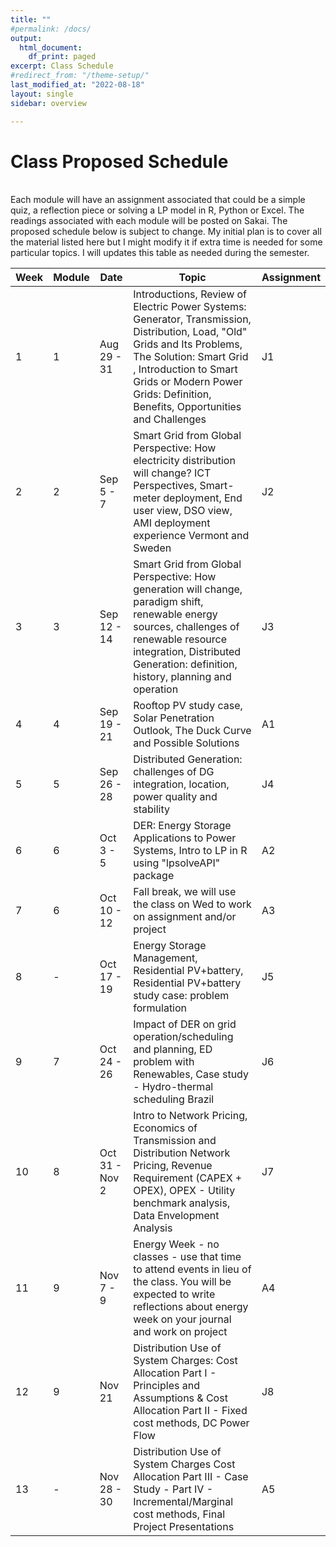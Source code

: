 ```yaml
---
title: ""
#permalink: /docs/
output:
  html_document:
    df_print: paged
excerpt: Class Schedule
#redirect_from: "/theme-setup/"
last_modified_at: "2022-08-18"
layout: single
sidebar: overview

---
```


# Class Proposed Schedule
<br>
Each module will have an assignment associated that could be a simple quiz, a reflection piece or solving a LP model in R, Python or Excel. The readings associated with each module will be posted on Sakai. The proposed schedule below is subject to change. My initial plan is to cover all the material listed here but I might modify it if extra time is needed for some particular topics. I will updates this table as needed during the semester.


| Week | Module | Date | Topic | Assignment |
|----|----|------|----------------|----|
| 1 | 1 | Aug 29 - 31 | Introductions, Review of Electric Power Systems: Generator, Transmission, Distribution, Load, "Old" Grids and Its Problems, The Solution: Smart Grid , Introduction to Smart Grids or Modern Power Grids: Definition, Benefits, Opportunities and Challenges | J1 |
| 2 | 2 | Sep 5 - 7 | Smart Grid from Global Perspective: How electricity distribution will change? ICT Perspectives, Smart-meter deployment, End user view, DSO view, AMI deployment experience Vermont and Sweden |J2 |
| 3 | 3 | Sep 12 - 14 | Smart Grid from Global Perspective: How generation will change, paradigm shift, renewable energy sources, challenges of renewable resource integration, Distributed Generation: definition, history, planning and operation |J3 |
| 4 | 4 | Sep 19 - 21 | Rooftop PV study case, Solar Penetration Outlook, The Duck Curve and Possible Solutions | A1 |
| 5 | 5 | Sep 26 - 28 | Distributed Generation: challenges of DG integration, location, power quality and stability | J4 |
| 6 | 6 | Oct 3 - 5 | DER: Energy Storage Applications to Power Systems, Intro to LP in R using "lpsolveAPI" package | A2 |
| 7 | 6 | Oct 10 - 12 | Fall break, we will use the class on Wed to work on assignment and/or project | A3 |
| 8 | - | Oct 17 - 19 | Energy Storage Management, Residential PV+battery, Residential PV+battery study case: problem formulation  | J5 |
| 9 | 7 | Oct 24 - 26 | Impact of DER on grid operation/scheduling and planning, ED problem with Renewables, Case study - Hydro-thermal scheduling Brazil | J6 |
| 10 | 8 | Oct 31 - Nov 2 | Intro to Network Pricing, Economics of Transmission and Distribution Network Pricing, Revenue Requirement (CAPEX + OPEX), OPEX - Utility benchmark analysis, Data Envelopment Analysis | J7 |
| 11 | 9 | Nov 7 - 9 | Energy Week - no classes - use that time to attend events in lieu of the class. You will be expected to write reflections about energy week on your journal and work on project | A4 |
| 12 | 9 | Nov 21  | Distribution Use of System Charges: Cost Allocation Part I - Principles and Assumptions & Cost Allocation Part II - Fixed cost methods, DC Power Flow | J8 |
| 13 | - | Nov 28 - 30 | Distribution Use of System Charges Cost Allocation Part III - Case Study - Part IV - Incremental/Marginal cost methods, Final Project Presentations | A5 |
